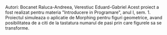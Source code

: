 Autori: Bocanet Raluca-Andreea, Verestiuc Eduard-Gabriel
Acest proiect a fost realizat pentru materia "Introducere in Programare", anul I, sem. 1.
Proiectul simuleaza o aplicatie de Morphing pentru figuri geometrice, avand posibilitatea de a citi de la tastatura numarul de pasi prin care figurele sa se transforme.